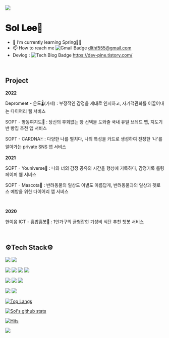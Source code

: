 <img src="https://capsule-render.vercel.app/api?type=waving&color=timeGradient&height=280&section=header&text=💜Sol Sol💜&animation=twinkling&fontSize=80" /> 


<h1> 𝐒𝐨𝐥 𝐋𝐞𝐞💜 </h1>   

- 🌱 I’m currently learning Spring🌱🤪   
- 📫 How to reach me ![Gmail Badge](https://img.shields.io/badge/Gmail-d14836?style=flat-square&logo=Gmail&logoColor=white&link=mailto:dlthf555@gmail.com) dlthf555@gmail.com
- Devlog : ![Tech Blog Badge](http://img.shields.io/badge/-Tech%20blog-black?style=flat-square&logo=github&link=https://dev-pine.tistory.com/) https://dev-pine.tistory.com/
<br>
  <h2> Project </h2>

<b>2022</b>

Depromeet - 온도🌡(가제) : 부정적인 감정을 제대로 인지하고, 자기객관화를 이끌어내는 다이어리 웹 서비스

SOPT - 빵동여지도🍞 : 당신의 후회없는 빵 선택을 도와줄 국내 유일 브레드 맵, 지도기반 빵집 추천 앱 서비스

SOPT - CARDNA🃏 : 다양한 나를 펼치다, 나의 특성을 카드로 생성하여 진정한 '나'를 알아가는 private SNS 앱 서비스
<br/>
<br/>
<b>2021</b>
 
SOPT - Youniverse💫 : 나와 너의 감정 공유의 시간을 행성에 기록하다, 감정기록 롤링페이퍼 웹 서비스

SOPT - Mascota🐶 : 반려동물의 일상도 이별도 아름답게, 반려동물과의 일상과 펫로스 예방을 위한 다이어리 앱 서비스

<br/>

<b>2020</b>


한이음 ICT - 홈밥홈봇🤖 : 1인가구의 균형잡힌 기성비 식단 추천 챗봇 서비스

<br/>
  <h2> ⚙Tech Stack⚙ </h2>

 <p>
  <img src="https://img.shields.io/badge/Java-007396?style=flat-square&logo=Java&logoColor=white"/>
  <img src="https://img.shields.io/badge/Python-3766AB?style=flat-square&logo=Python&logoColor=white"/>
 </p>
  <p>
  <img src="https://img.shields.io/badge/Spring-6DB33F?style=flat-square&logo=Spring&logoColor=white"/>
  <img src="https://img.shields.io/badge/Node.js-339933?style=flat-square&logo=Node.js&logoColor=white"/>
  <img src="https://img.shields.io/badge/JavaScript-F7DF1E?style=flat-square&logo=JavaScript&logoColor=white"/>
  <img src="https://img.shields.io/badge/TypeScript-3178C6?style=flat-square&logo=TypeScript&logoColor=white"/> 
  </p>
  
 <p>
  <img src="https://img.shields.io/badge/MySQL-4479A1?style=flat-square&logo=MySQL&logoColor=white"/>
  <img src="https://img.shields.io/badge/MongoDB-47A248?style=flat-square&logo=MongoDB&logoColor=white"/>
  <img src="https://img.shields.io/badge/PostgreSQL-4169E1?style=flat-square&logo=PostgreSQL&logoColor=white"/>
 </p>
<p>
  <img src="https://img.shields.io/badge/Amazon AWS-232F3E?style=flat-square&logo=Amazon%20AWS&logoColor=white"/>
  <img src="https://img.shields.io/badge/Firebase-FFCA28?style=flat-square&logo=Firebase&logoColor=white"/>
</p>
 
    
 [![Top Langs](https://github-readme-stats.vercel.app/api/top-langs/?username=soleu&layout=compact&theme=dracula)](https://github.com/soleu)

 [![Sol's github stats](https://github-readme-stats.vercel.app/api?username=soleu&theme=dracula)](https://github.com/soleu/github-readme-stats)


[![Hits](https://hits.seeyoufarm.com/api/count/incr/badge.svg?url=https%3A%2F%2Fgithub.com%2Fsoleu%2Fhit-counter&count_bg=%23C476F1&title_bg=%23FFC0FA&icon=gimp.svg&icon_color=%23212121&title=hits&edge_flat=false)](https://hits.seeyoufarm.com)
</p>

<img src="https://capsule-render.vercel.app/api?type=waving&color=timeGradient&height=200&section=footer" />
